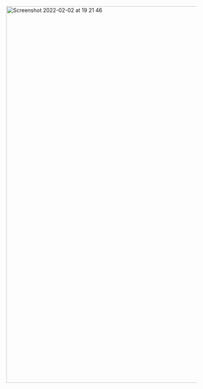 <img width="996" alt="Screenshot 2022-02-02 at 19 21 46" src="https://user-images.githubusercontent.com/89366347/152135731-af7d0d1c-0757-4597-8c5e-83c1d7752ba1.png">
